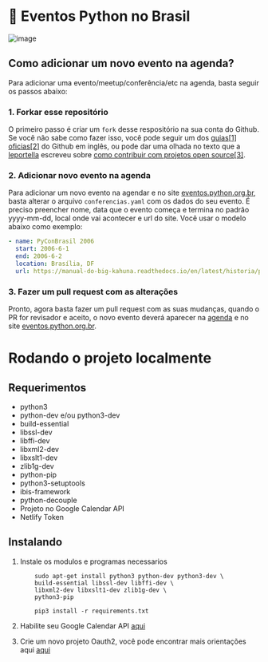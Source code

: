 # 📅 Eventos Python no Brasil

![image](https://cnet3.cbsistatic.com/hub/i/r/2015/10/20/918344b1-977b-468f-9958-7bdc59cfe90f/thumbnail/770x433/08ea2bb4a2fc7421821cf22d37871dcf/back-to-the-future-time-circuit-board.jpg)

## Como adicionar um novo evento na agenda?

Para adicionar uma evento/meetup/conferência/etc na agenda, basta seguir os passos abaixo:

### 1. Forkar esse repositório

O primeiro passo é criar um `fork` desse respositório na sua conta do Github. Se você não sabe como fazer isso, você pode seguir um dos [guias[1]](https://help.github.com/articles/fork-a-repo/) [oficias[2]](https://guides.github.com/activities/forking/) do Github em inglês, ou pode dar uma olhada no texto que a [leportella](http://leportella.com) escreveu sobre [como contribuir com projetos open source[3]](http://leportella.com/pt-br/2017/04/17/como-contribuir-com-open-source.html).

### 2. Adicionar novo evento na agenda

Para adicionar um novo evento na agendar e no site [eventos.python.org.br](https://eventos.python.org.br), basta alterar o arquivo `conferencias.yaml` com os dados do seu evento. É preciso preencher nome, data que o evento começa e termina no padrão yyyy-mm-dd, local onde vai acontecer e url do site. Você usar o modelo abaixo como exemplo:

```yaml
- name: PyConBrasil 2006
  start: 2006-6-1
  end: 2006-6-2
  location: Brasília, DF
  url: https://manual-do-big-kahuna.readthedocs.io/en/latest/historia/pyconbrasil2.html
```

### 3. Fazer um pull request com as alterações

Pronto, agora basta fazer um pull request com as suas mudanças, quando o PR for revisador e aceito, o novo evento deverá aparecer na [agenda](https://calendar.google.com/calendar/embed?src=rougeth.com_5a9t9ilqlfumkopl3nlmmkq9kk%40group.calendar.google.com&ctz=America%2FSao_Paulo) e no site [eventos.python.org.br](https://eventos.python.org.br).

# Rodando o projeto localmente

## Requerimentos
* python3 
* python-dev e/ou python3-dev
* build-essential
* libssl-dev
* libffi-dev
* libxml2-dev
* libxslt1-dev
* zlib1g-dev
* python-pip
* python3-setuptools
* ibis-framework
* python-decouple
* Projeto no Google Calendar API
* Netlify Token

## Instalando
1. Instale os modulos e programas necessarios
    ```
        sudo apt-get install python3 python-dev python3-dev \
        build-essential libssl-dev libffi-dev \
        libxml2-dev libxslt1-dev zlib1g-dev \
        python3-pip
    ```
    ```
        pip3 install -r requirements.txt
    ```

1. Habilite seu Google Calendar API [aqui](https://developers.google.com/calendar/quickstart/python?refresh=1)

1. Crie um novo projeto Oauth2, você pode encontrar mais orientações aqui [aqui](https://developers.google.com/api-client-library/python/guide/aaa_oauth)